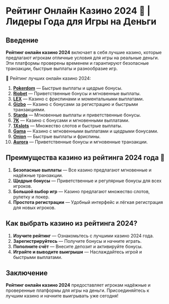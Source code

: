 # Рейтинг Онлайн Казино 2024 🎰 | Лидеры Года для Игры на Деньги

## Введение

**Рейтинг онлайн казино 2024** включает в себя лучшие казино, которые предлагают игрокам отличные условия для игры на реальные деньги. Эти платформы проверены временем и гарантируют безопасные транзакции, быстрые выплаты и разнообразие игр.

🎰 Рейтинг лучших онлайн казино 2024:

1. **[Pokerdom](https://brandplay.link/4k77v2yx)** — Быстрые выплаты и щедрые бонусы.
2. **[Riobet](https://brandplay.link/7xBLTPyj)** — Приветственные бонусы и мгновенные выплаты.
3. **[LEX](https://brandplay.link/zW4hdDFV)** — Казино с фриспинами и моментальными выплатами.
4. **[Gizbo](https://brandplay.link/bprXw4YV)** — Казино с бонусами за регистрацию и быстрыми транзакциями.
5. **[Starda](https://brandplay.link/fB7xwRFL)** — Мгновенные выплаты и приветственные бонусы.
6. **[7K](https://brandplay.link/BvQyFShp)** — Казино с бонусами и мгновенными выплатами.
7. **[1Xslots](https://brandplay.link/hSB1khtr)** — Множество слотов и быстрые выплаты.
8. **[Gama](https://brandplay.link/j6NMKsDz)** — Казино с мгновенными выплатами и щедрыми бонусами.
9. **[Onion](https://brandplay.link/zBGRVpQ9)** — Быстрые выплаты и фриспины.
10. **[Aurora](https://10trafic-stat2.com/click/668546556bcc6313411604bd/6766/13032/subaccount)** — Приветственные бонусы и мгновенные транзакции.

## Преимущества казино из рейтинга 2024 года 🎯

1. **Безопасные выплаты** — Все казино предлагают мгновенные и надёжные транзакции.
2. **Щедрые бонусы** — Приветственные и регулярные бонусы для всех игроков.
3. **Большой выбор игр** — Казино предлагают множество слотов, рулетку и покер.
4. **Простота регистрации** — Удобный интерфейс и лёгкая регистрация для новых игроков.

## Как выбрать казино из рейтинга 2024?

1. **Изучите рейтинг** — Ознакомьтесь с лучшими казино 2024 года.
2. **Зарегистрируйтесь** — Получите бонусы и начните играть.
3. **Пополните счёт** — Внесите депозит и активируйте бонусы.
4. **Играйте и выводите выигрыши** — Наслаждайтесь игрой и быстрыми выплатами.

## Заключение

**Рейтинг онлайн казино 2024** предоставляет игрокам надёжные и проверенные платформы для игры на деньги. Присоединяйтесь к лучшим казино и начните выигрывать уже сегодня!
